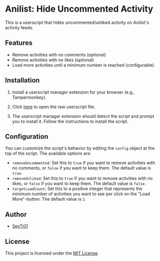 # Anilist: Hide Uncommented Activity

This is a userscript that hides uncommented/unliked activity on Anilist's activity feeds.

## Features

- Remove activities with no comments (optional)
- Remove activities with no likes (optional)
- Load more activities until a minimum number is reached (configurable)

## Installation

1. Install a userscript manager extension for your browser (e.g., Tampermonkey).

2. Click [here](https://github.com/SeyTi01/anilist-hide-uncommented-activity/raw/1.4/src/hideUncommentedActivity.user.js) to open the raw userscript file.

3. The userscript manager extension should detect the script and prompt you to install it. Follow the instructions to install the script.

## Configuration

You can customize the script's behavior by editing the `config` object at the top of the script. The available options are:

- `removeUncommented`: Set this to `true` if you want to remove activities with no comments, or `false` if you want to keep them. The default value is `true`.
- `removeUnliked`: Set this to `true` if you want to remove activities with no likes, or `false` if you want to keep them. The default value is `false`.
- `targetLoadCount`: Set this to a positive integer that represents the minimum number of activities you want to see per click on the "Load More"-button. The default value is `2`.

## Author

- [SeyTi01](https://github.com/SeyTi01)

## License

This project is licensed under the [MIT License](https://github.com/SeyTi01/anilist-hide-uncommented-activity/raw/1.4/LICENSE).
